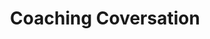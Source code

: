 ---
title: "Coaching Coversation"
description: '44% karyawan bilang kalau mereka gak pernah dapet constructive feedback. Jangan mau ada di braket manajar itu. Terus memberikan feedback loop yang konstan, dan dorong tim untuk berkembang, kemudian "get out of the way"!'
cover: "images/reading/coaching-conversation.jpeg"
publishDate: 2021-04-12
authors: "Brian Souza"
---